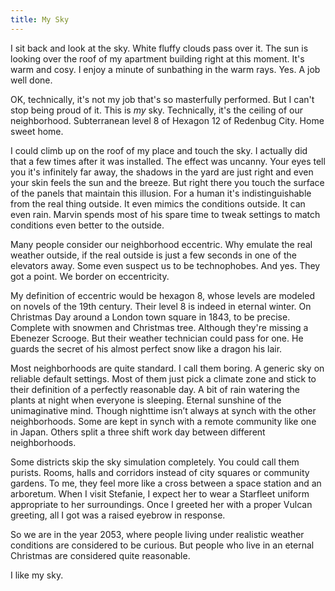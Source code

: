 ```yaml
---
title: My Sky
---
```


I sit back and look at the sky. White fluffy clouds pass over it. The sun is looking over the roof of my apartment building right at this moment. It's warm and cosy. I enjoy a minute of sunbathing in the warm rays. Yes. A job well done. 

OK, technically, it's not my job that's so masterfully performed. But I can't stop being proud of it. This is *my* sky. Technically, it's the ceiling of our neighborhood. Subterranean level 8 of Hexagon 12 of Redenbug City. Home sweet home. 

I could climb up on the roof of my place and touch the sky. I actually did that a few times after it was installed. The effect was uncanny. Your eyes tell you it's infinitely far away, the shadows in the yard are just right and even your skin feels the sun and the breeze. But right there you touch the surface of the panels that maintain this illusion. For a human it's indistinguishable from the real thing outside. It even mimics the conditions outside. It can even rain. Marvin spends most of his spare time to tweak settings to match conditions even better to the outside.

Many people consider our neighborhood eccentric. Why emulate the real weather outside, if the real outside is just a few seconds in one of the elevators away. Some even suspect us to be technophobes. And yes. They got a point. We border on eccentricity.

My definition of eccentric would be hexagon 8, whose levels are modeled on novels of the 19th century. Their level 8 is indeed in eternal winter. On Christmas Day around a London town square in 1843, to be precise. Complete with snowmen and Christmas tree. Although they're missing a Ebenezer Scrooge. But their weather technician could pass for one. He guards the secret of his almost perfect snow like a dragon his lair. 

Most neighborhoods are quite standard. I call them boring. A generic sky on reliable default settings. Most of them just pick a climate zone and stick to their definition of a perfectly reasonable day. A bit of rain watering the plants at night when everyone is sleeping. Eternal sunshine of the unimaginative mind. Though nighttime isn’t always at synch with the other neighborhoods. Some are kept in synch with a remote community like one in Japan. Others split a three shift work day between different neighborhoods. 

Some districts skip the sky simulation completely. You could call them purists. Rooms, halls and corridors instead of city squares or community gardens. To me, they feel more like a cross between a space station and an arboretum. When I visit Stefanie, I expect her to wear a Starfleet uniform appropriate to her surroundings. Once I greeted her with a proper Vulcan greeting, all I got was a raised eyebrow in response. 

So we are in the year 2053, where people living under realistic weather conditions are considered to be curious. But people who live in an eternal Christmas are considered quite reasonable. 

I like my sky.